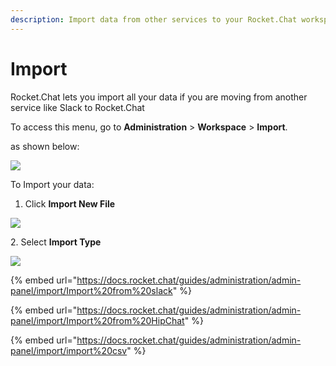 ```yaml
---
description: Import data from other services to your Rocket.Chat workspace.
---
```


# Import

Rocket.Chat lets you import all your data if you are moving from another service like Slack to Rocket.Chat

To access this menu, go to **Administration** > **Workspace** > **Import**.

as shown below:

![](../../../.gitbook/assets/2021-11-21\_00-05-22.png)

To Import your data:

1. Click **Import New File**

![](<../../../.gitbook/assets/2021-11-21\_00-03-04 (1).png>)

2\. Select **Import Type**

![](../../../.gitbook/assets/2021-11-21\_00-06-49.png)

{% embed url="https://docs.rocket.chat/guides/administration/admin-panel/import/Import%20from%20slack" %}

{% embed url="https://docs.rocket.chat/guides/administration/admin-panel/import/Import%20from%20HipChat" %}

{% embed url="https://docs.rocket.chat/guides/administration/admin-panel/import/import%20csv" %}
